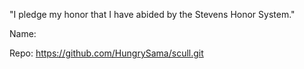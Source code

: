 "I pledge my honor that I have abided by the Stevens Honor System."

Name: <Uday Samavenkata>

Repo: <https://github.com/HungrySama/scull.git>
